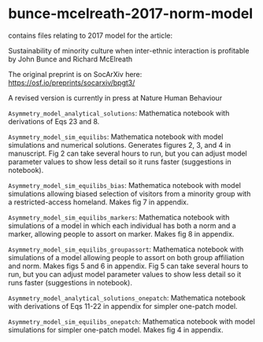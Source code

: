# bunce-mcelreath-2017-norm-model
contains files relating to 2017 model for the article:

Sustainability of minority culture when inter-ethnic interaction is profitable
by John Bunce and Richard McElreath

The original preprint is on SocArXiv here: https://osf.io/preprints/socarxiv/bpgt3/

A revised version is currently in press at Nature Human Behaviour


``Asymmetry_model_analytical_solutions``: Mathematica notebook with derivations of Eqs 23 and 8.

``Asymmetry_model_sim_equilibs``: Mathematica notebook with model simulations and numerical solutions. Generates figures 2, 3, and 4 in manuscript. Fig 2 can take several hours to run, but you can adjust model parameter values to show less detail so it runs faster (suggestions in notebook).

``Asymmetry_model_sim_equilibs_bias``: Mathematica notebook with model simulations allowing biased selection of visitors from a minority group with a restricted-access homeland. Makes fig 7 in appendix.

``Asymmetry_model_sim_equilibs_markers``: Mathematica notebook with simulations of a model in which each individual has both a norm and a marker, allowing people to assort on marker. Makes fig 8 in appendix.

``Asymmetry_model_sim_equilibs_groupassort``: Mathematica notebook with simulations of a model allowing people to assort on both group affiliation and norm. Makes figs 5 and 6 in appendix. Fig 5 can take several hours to run, but you can adjust model parameter values to show less detail so it runs faster (suggestions in notebook).

``Asymmetry_model_analytical_solutions_onepatch``: Mathematica notebook with derivations of Eqs 11-22 in appendix for simpler one-patch model.

``Asymmetry_model_sim_equilibs_onepatch``: Mathematica notebook with model simulations for simpler one-patch model. Makes fig 4 in appendix.
